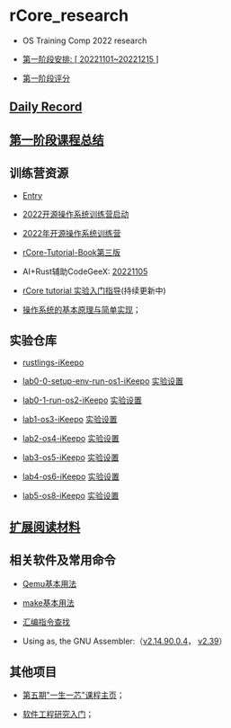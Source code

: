 # rCore_research

-   OS Training Comp 2022 research

-   [第一阶段安排: [ 20221101~20221215 ]](https://github.com/LearningOS/rust-based-os-comp2022/blob/main/scheduling.md) 

-   [第一阶段评分](https://learningos.github.io/classroom-grading/) 

## [Daily Record](record/daily/index.md) 

## [第一阶段课程总结](summary/summary_00.md)

## 训练营资源

-   [Entry](https://os2edu.cn/)

-   [2022开源操作系统训练营启动](https://meeting.tencent.com/v2/cloud-record/share?id=00e0e809-1e03-4f41-8e6a-4e71c0ca1342&from=3) 

-   [2022年开源操作系统训练营](https://learningos.github.io/rust-based-os-comp2022/) 

-   [rCore-Tutorial-Book第三版](http://rcore-os.cn/rCore-Tutorial-Book-v3/) 

-   AI+Rust辅助CodeGeeX: [20221105](https://meeting.tencent.com/user-center/shared-record-info?id=56954563-0845-4200-9c76-0ff671260b88&from=3) 

-   [rCore tutorial 实验入门指导](https://blog.ideawand.com/2022/11/18/rcore_tutorial/os-camp-2022-winter-riscv/)(持续更新中)

-   [操作系统的基本原理与简单实现](https://chyyuu.gitbooks.io/simple_os_book/content/zh/cover/cover.html)；

## 实验仓库

-   [rustlings-iKeepo](https://github.com/os2edu/rustlings-iKeepo) 

-   [lab0-0-setup-env-run-os1-iKeepo](https://github.com/LearningOS/lab0-0-setup-env-run-os1-iKeepo) 		[实验设置](https://learningos.github.io/rust-based-os-comp2022/chapter1/0intro.html#id4) 

-   [lab0-1-run-os2-iKeepo](https://github.com/LearningOS/lab0-1-run-os2-iKeepo) 							[实验设置](https://learningos.github.io/rust-based-os-comp2022/chapter2/0intro.html#id3) 

-   [lab1-os3-iKeepo](https://github.com/LearningOS/lab1-os3-iKeepo) 									   [实验设置](https://learningos.github.io/rust-based-os-comp2022/chapter3/0intro.html#id3) 

-   [lab2-os4-iKeepo](https://github.com/LearningOS/lab2-os4-iKeepo)                                        [实验设置](https://learningos.github.io/rust-based-os-comp2022/chapter4/0intro.html#id3) 

-   [lab3-os5-iKeepo](https://github.com/LearningOS/lab3-os5-iKeepo) 									   [实验设置](https://learningos.github.io/rust-based-os-comp2022/chapter5/0intro.html) 

-   [lab4-os6-iKeepo](https://github.com/LearningOS/lab4-os6-iKeepo) 									   [实验设置](https://learningos.github.io/rust-based-os-comp2022/chapter6/0intro.html) 

-   [lab5-os8-iKeepo](https://github.com/LearningOS/lab5-os8-iKeepo) 				   					[实验设置](https://learningos.github.io/rust-based-os-comp2022/chapter8/0intro.html#id5)

## [扩展阅读材料](materials/index.md)

## 相关软件及常用命令

-   [Qemu基本用法](record/daily/20221020/Understand_Qemu.md)

-   [make基本用法](record/daily/20221021/Understand_make.md)

-   [汇编指令查找](record/daily/20221120/understand_assembly.md) 

-   Using as, the GNU Assembler:（[v2.14.90.0.4](https://web.mit.edu/rhel-doc/3/rhel-as-en-3/index.html)， [v2.39](https://sourceware.org/binutils/docs/as/index.html)）

## 其他项目

-   [第五期"一生一芯"课程主页](https://ysyx.oscc.cc/docs/)；

-   [软件工程研究入门](https://jyywiki.cn/)；